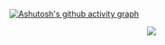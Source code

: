 [![Ashutosh's github activity graph](https://activity-graph.herokuapp.com/graph?username=khashabri&bg_color=ffffff&color=000000&line=0061ff&point=444444&area=true&hide_border=true)](https://github.com/ashutosh00710/github-readme-activity-graph)
<p align="center"> 
<img src="https://github-readme-streak-stats.herokuapp.com/?user=khashabri"></img>
